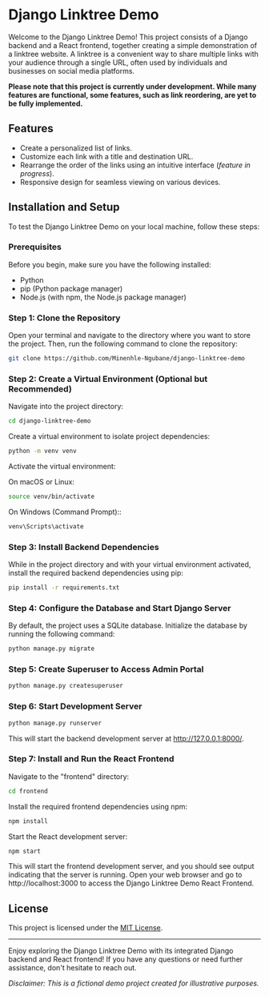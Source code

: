 # Django Linktree Demo

<!-- ![Django Linktree Demo](demo_screenshot.png) -->

Welcome to the Django Linktree Demo! This project consists of a Django backend and a React frontend, together creating a simple demonstration of a linktree website. A linktree is a convenient way to share multiple links with your audience through a single URL, often used by individuals and businesses on social media platforms.

**Please note that this project is currently under development. While many features are functional, some features, such as link reordering, are yet to be fully implemented.**

## Features

- Create a personalized list of links.
- Customize each link with a title and destination URL.
- Rearrange the order of the links using an intuitive interface (*feature in progress*).
- Responsive design for seamless viewing on various devices.

## Installation and Setup

To test the Django Linktree Demo on your local machine, follow these steps:

### Prerequisites

Before you begin, make sure you have the following installed:

- Python
- pip (Python package manager)
- Node.js (with npm, the Node.js package manager)

### Step 1: Clone the Repository

Open your terminal and navigate to the directory where you want to store the project. Then, run the following command to clone the repository:

```bash
git clone https://github.com/Minenhle-Ngubane/django-linktree-demo
```

### Step 2: Create a Virtual Environment (Optional but Recommended)
Navigate into the project directory:
```bash 
cd django-linktree-demo
```

Create a virtual environment to isolate project dependencies:
```bash 
python -m venv venv
```

Activate the virtual environment:

On macOS or Linux:
```bash 
source venv/bin/activate
```

On Windows (Command Prompt)::
```bash 
venv\Scripts\activate
```

### Step 3: Install Backend Dependencies
While in the project directory and with your virtual environment activated, install the required backend dependencies using pip:

```bash
pip install -r requirements.txt
```
### Step 4: Configure the Database and Start Django Server
By default, the project uses a SQLite database. Initialize the database by running the following command:

```bash
python manage.py migrate
```

### Step 5: Create Superuser to Access Admin Portal
```bash
python manage.py createsuperuser
```

### Step 6: Start Development Server
```bash
python manage.py runserver
```
This will start the backend development server at http://127.0.0.1:8000/.

### Step 7: Install and Run the React Frontend
Navigate to the "frontend" directory:
```bash
cd frontend
```

Install the required frontend dependencies using npm:
```bash
npm install
```

Start the React development server:
```bash
npm start
```
This will start the frontend development server, and you should see output indicating that the server is running. Open your web browser and go to http://localhost:3000 to access the Django Linktree Demo React Frontend.


## License

This project is licensed under the [MIT License](LICENSE).

---

Enjoy exploring the Django Linktree Demo with its integrated Django backend and React frontend! If you have any questions or need further assistance, don't hesitate to reach out.

*Disclaimer: This is a fictional demo project created for illustrative purposes.*
